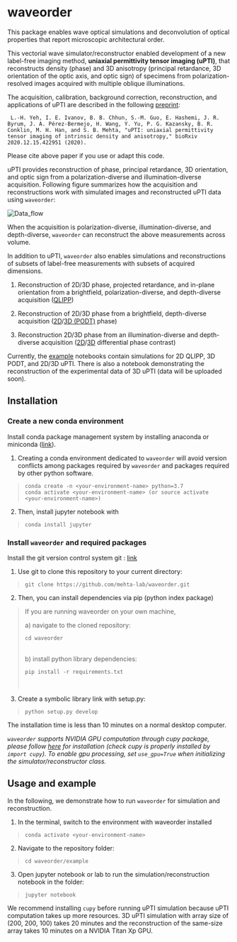 # waveorder
This package enables wave optical simulations and deconvolution of optical properties that report microscopic architectural order. 

This vectorial wave simulator/reconstructor enabled development of a new label-free imaging method, __uniaxial permittivity tensor imaging (uPTI)__, that reconstructs density (phase) and 3D anisotropy (principal retardance, 3D orientation of the optic axis, and optic sign) of specimens from polarization-resolved images acquired with multiple oblique illuminations.

The acquisition, calibration, background correction, reconstruction, and applications of uPTI are described in the following [preprint](https://doi.org/10.1101/2020.12.15.422951):

``` L.-H. Yeh, I. E. Ivanov, B. B. Chhun, S.-M. Guo, E. Hashemi, J. R. Byrum, J. A. Pérez-Bermejo, H. Wang, Y. Yu, P. G. Kazansky, B. R. Conklin, M. H. Han, and S. B. Mehta, "uPTI: uniaxial permittivity tensor imaging of intrinsic density and anisotropy," bioRxiv 2020.12.15.422951 (2020).```

Please cite above paper if you use or adapt this code.

uPTI provides reconstruction of phase, principal retardance, 3D orientation, and optic sign from a polarization-diverse and illumination-diverse acquisition. Following figure summarizes how the acquisition and reconstructions work with simulated images and reconstructed uPTI data using `waveorder`: 

![Data_flow](Fig_Readme.png)

When the acquisition is polarization-diverse, illumination-diverse, and depth-diverse, `waveorder` can reconstruct the above measurements across volume. 

In addition to uPTI, `waveorder` also enables simulations and reconstructions of subsets of label-free measurements with subsets of acquired dimensions. 

1. Reconstruction of 2D/3D phase, projected retardance, and in-plane orientation from a brightfield, polarization-diverse, and depth-diverse acquisition ([QLIPP](https://elifesciences.org/articles/55502))

2. Reconstruction of 2D/3D phase from a brightfield, depth-diverse acquisition ([2D](https://www.osapublishing.org/ao/abstract.cfm?uri=ao-54-28-8566)/[3D (PODT)](https://www.osapublishing.org/ao/abstract.cfm?uri=ao-57-1-a205) phase)
    
3. Reconstruction 2D/3D phase from an illumination-diverse and depth-diverse acquisition ([2D](https://www.osapublishing.org/oe/fulltext.cfm?uri=oe-23-9-11394&id=315599)/[3D](https://www.osapublishing.org/boe/fulltext.cfm?uri=boe-7-10-3940&id=349951) differential phase contrast)
       

Currently, the [example](examples/) notebooks contain simulations for 2D QLIPP, 3D PODT, and 2D/3D uPTI. There is also a notebook demonstrating the reconstruction of the experimental data of 3D uPTI (data will be uploaded soon).

## Installation

### Create a new conda environment
Install conda package management system by installing anaconda or miniconda ([link](https://conda.io/)). 

1) Creating a conda environment dedicated to `waveorder` will avoid version conflicts among packages required by `waveorder` and packages required by other python software.
>```buildoutcfg
>conda create -n <your-environment-name> python=3.7
>conda activate <your-environment-name> (or source activate <your-environment-name>)
>```

2) Then, install jupyter notebook with
>```buildoutcfg
>conda install jupyter
>```
    
### Install `waveorder` and required packages
Install the git version control system git : [link](https://git-scm.com/book/en/v2/Getting-Started-Installing-Git)

1) Use git to clone this repository to your current directory:
>```buildoutcfg
>git clone https://github.com/mehta-lab/waveorder.git
>```

2) Then, you can install dependencies via pip (python index package) <br>
  
>    If you are running waveorder on your own machine, <br>
>
>    a) navigate to the cloned repository:
>
>    ```buildoutcfg
>    cd waveorder
>    ```
>    <br>
>    b) install python library dependencies:
>
>    ```buildoutcfg
>    pip install -r requirements.txt
>    ```
>    <br>

3) Create a symbolic library link with setup.py:
>
>```buildoutcfg
>python setup.py develop
>```

The installation time is less than 10 minutes on a normal desktop computer.

*`waveorder` supports NVIDIA GPU computation through cupy package, please follow [here](https://github.com/cupy/cupy) for installation (check cupy is properly installed by ```import cupy```). To enable gpu processing, set ```use_gpu=True``` when initializing the simulator/reconstructor class.*


## Usage and example

In the following, we demonstrate how to run `waveorder` for simulation and reconstruction. <br>

1) In the terminal, switch to the environment with waveorder installed 
>  ```buildoutcfg
>  conda activate <your-environment-name>
>  ```

2) Navigate to the repository folder:
>  ```buildoutcfg
>  cd waveorder/example
>  ```

3) Open jupyter notebook or lab to run the simulation/reconstruction notebook in the folder:
>  ```buildoutcfg
>  jupyter notebook
>  ```
We recommend installing `cupy` before running uPTI simulation because uPTI computation takes up more resources. 3D uPTI simulation with array size of (200, 200, 100) takes 20 minutes and the reconstruction of the same-size array takes 10 minutes on a NVIDIA Titan Xp GPU.
    
